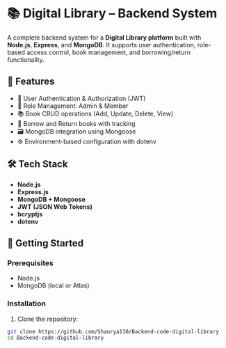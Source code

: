 # 📚 Digital Library – Backend System

A complete backend system for a **Digital Library platform** built with **Node.js**, **Express**, and **MongoDB**. It supports user authentication, role-based access control, book management, and borrowing/return functionality.

## 🧾 Features

- 🔐 User Authentication & Authorization (JWT)
- 👥 Role Management: Admin & Member
- 📚 Book CRUD operations (Add, Update, Delete, View)
- 📖 Borrow and Return books with tracking
- 🗃 MongoDB integration using Mongoose
- ⚙️ Environment-based configuration with dotenv

## 🛠 Tech Stack

- **Node.js**
- **Express.js**
- **MongoDB + Mongoose**
- **JWT (JSON Web Tokens)**
- **bcryptjs**
- **dotenv**

## 🚀 Getting Started

### Prerequisites

- Node.js
- MongoDB (local or Atlas)

### Installation

1. Clone the repository:

```bash
git clone https://github.com/Shaurya130/Backend-code-digital-library
cd Backend-code-digital-library
